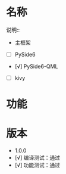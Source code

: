 # 名称 #
说明::

- 主框架
- [ ] PySide6
- [√] PySide6-QML
- [ ] kivy

# 功能

# 版本
- 1.0.0
- [√] 编译测试：通过
- [√] 功能测试：通过
